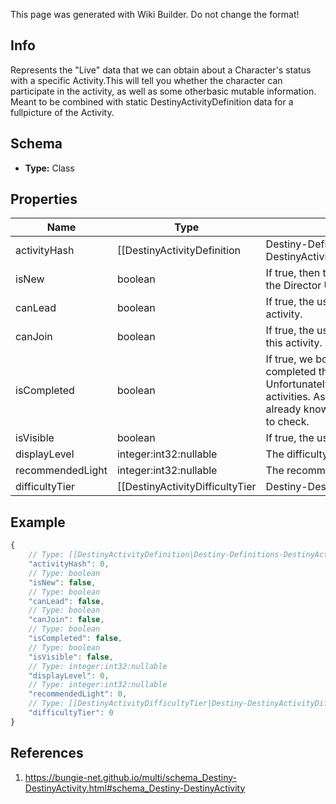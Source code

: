 <span class="wiki-builder">This page was generated with Wiki Builder. Do not change the format!</span>

## Info
Represents the &quot;Live&quot; data that we can obtain about a Character's status with a specific Activity.This will tell you whether the character can participate in the activity, as well as some otherbasic mutable information. Meant to be combined with static DestinyActivityDefinition data for a fullpicture of the Activity.

## Schema
* **Type:** Class

## Properties
Name | Type | Description
---- | ---- | -----------
activityHash | [[DestinyActivityDefinition|Destiny-Definitions-DestinyActivityDefinition]]:ManifestDefinition:integer:uint32 | The hash identifier of the Activity.  Use this to look up the DestinyActivityDefinition of the activity.
isNew | boolean | If true, then the activity should have a &quot;new&quot; indicator in the Director UI.
canLead | boolean | If true, the user is allowed to lead a Fireteam into this activity.
canJoin | boolean | If true, the user is allowed to join with another Fireteam in this activity.
isCompleted | boolean | If true, we both have the ability to know that the user has completed this activity andthey have completed it.  Unfortunately, we can't necessarily know this for all activities.  As such,this should probably only be used if you already know in advance which specific activities you wish to check.
isVisible | boolean | If true, the user should be able to see this activity.
displayLevel | integer:int32:nullable | The difficulty level of the activity, if applicable.
recommendedLight | integer:int32:nullable | The recommended light level for the activity, if applicable.
difficultyTier | [[DestinyActivityDifficultyTier|Destiny-DestinyActivityDifficultyTier]]:Enum | A DestinyActivityDifficultyTier enum value indicating the difficulty of the activity.

## Example
```javascript
{
    // Type: [[DestinyActivityDefinition|Destiny-Definitions-DestinyActivityDefinition]]:ManifestDefinition:integer:uint32
    "activityHash": 0,
    // Type: boolean
    "isNew": false,
    // Type: boolean
    "canLead": false,
    // Type: boolean
    "canJoin": false,
    // Type: boolean
    "isCompleted": false,
    // Type: boolean
    "isVisible": false,
    // Type: integer:int32:nullable
    "displayLevel": 0,
    // Type: integer:int32:nullable
    "recommendedLight": 0,
    // Type: [[DestinyActivityDifficultyTier|Destiny-DestinyActivityDifficultyTier]]:Enum
    "difficultyTier": 0
}

```

## References
1. https://bungie-net.github.io/multi/schema_Destiny-DestinyActivity.html#schema_Destiny-DestinyActivity
